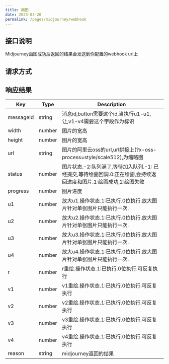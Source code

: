 ```yaml
---
title: 画图
date: 2023-03-20
permalink: /pages/midjourney/webhook
---
```


## 接口说明

  Midjourney画图成功后返回的结果会发送到你配置的webhook url上
## 请求方式
  
<Badge type="tip" text="POST" />

## 响应结果


| Key | Type | Description |
| --- | --- | --- |
| messageId | string | 消息id,button需要这个id,当执行u1-u1,让,v1-v4需要这个字段作为标识 |
| width | number | 图片的宽高 |
| height | number | 图片的宽高 |
| url | string | 图片的阿里云oss的url,url拼接上(?x-oss-process=style/scale512),为缩略图 |
| status | number | 图片状态.-2:队列满了,等待加入队列.-1: 已经提交,等待绘画回调.0:正在绘画,会持续返回进度和图片.1:绘画成功,2:绘图失败 |
| progress | number | 图片进度 |
| u1 | number | 放大u1.操作状态.1:已执行.0位执行.放大图片针对单张图片只能执行一次. |
| u2 | number | 放大u2.操作状态.1:已执行.0位执行.放大图片针对单张图片只能执行一次. |
| u3 | number | 放大u3.操作状态.1:已执行.0位执行.放大图片针对单张图片只能执行一次. |
| u4 | number | 放大u4.操作状态.1:已执行.0位执行.放大图片针对单张图片只能执行一次. |
| r | number | r重绘.操作状态.1:已执行.0位执行.可反复执行 |
| v1 | number | v1重绘.操作状态.1:已执行.0位执行.可反复执行 |
| v2 | number | v2重绘.操作状态.1:已执行.0位执行.可反复执行 |
| v3 | number | v3重绘.操作状态.1:已执行.0位执行.可反复执行 |
| v4 | number | v4重绘.操作状态.1:已执行.0位执行.可反复执行 |
| reason | string | midjourney返回的结果 |

